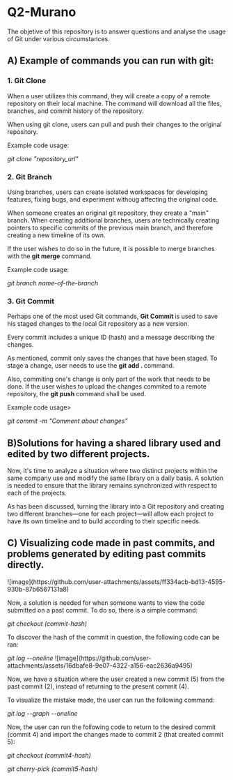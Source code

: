 # Q2-Murano

<p> The objetive of this repository is to answer questions and analyse the usage of Git under various circumstances. </p>

<h2>A) Example of commands you can run with git: </h2>

<h3>1. Git Clone </h3>
<p> When a user utilizes this command, they will create a copy of a remote repository on their local machine. The command will download all the files, branches, and commit history of the repository.
<p>
When using git clone, users can pull and push their changes to the original repository. </p>
<P> Example code usage: </P>
<i> git clone "repository_url" </i>

<h3>2. Git Branch </h3>
<p> Using branches, users can create isolated workspaces for developing features, fixing bugs, and experiment withoug affecting the original code. </p>
<p> When someone creates an original git repository, they create a "main" branch. When creating additional branches, users are technically creating pointers to specific commits of the previous main branch, and therefore creating a new timeline of its own. </p>
<p> If the user wishes to do so in the future, it is possible to merge branches with the <strong> git merge </strong> command. </p>
<P> Example code usage: </P>
<i> git branch name-of-the-branch </i>

<h3> 3. Git Commit </h3>
<p> Perhaps one of the most used Git commands, <strong> Git Commit </strong> is used to save his staged changes to the local Git repository as a new version. </p>
<p> Every commit includes a unique ID (hash) and a message describing the changes. </p>
<p> As mentioned, commit only saves the changes that have been staged. To stage a change, user needs to use the <strong> git add . </strong> command. </p>
<p> Also, commiting one's change is only part of the work that needs to be done. If the user wishes to upload the changes commited to a remote repository, the <strong> git push </strong> command shall be used.</p>
<p> Example code usage> </p>
<i> git commit -m "Comment about changes" </i>

<h2>B)Solutions for having a shared library used and edited by two different projects.</h2>
<p> Now, it's time to analyze a situation where two distinct projects within the same company use and modify the same library on a daily basis. A solution is needed to ensure that the library remains synchronized with respect to each of the projects.</p> 
<p> As has been discussed, turning the library into a Git repository and creating two different branches—one for each project—will allow each project to have its own timeline and to build according to their specific needs. </p>

<h2>C) Visualizing code made in past commits, and problems generated by editing past commits directly. </h2>
![image](https://github.com/user-attachments/assets/ff334acb-bd13-4595-930b-87b6567131a8)

<p> Now, a solution is needed for when someone wants to view the code submitted on a past commit. To do so, there is a simple command: </p>
<i> git checkout (commit-hash) </i>

<p> To discover the hash of the commit in question, the following code can be ran: </p>
<i> git log --oneline </i>
![image](https://github.com/user-attachments/assets/16dbafe8-9e07-4322-a156-eac2636a9495)

<p> Now, we have a situation where the user created a new commit (5) from the past commit (2), instead of returning to the present commit (4). </p>
<p>To visualize the mistake made, the user can run the following command: </p>
<i> git log --graph --oneline </i>

<p>Now, the user can run the following code to return to the desired commit (commit 4) and import the changes made to commit 2 (that created commit 5): </p>

<i> git checkout (commit4-hash) </i>

<i> git cherry-pick (commit5-hash) </i>

